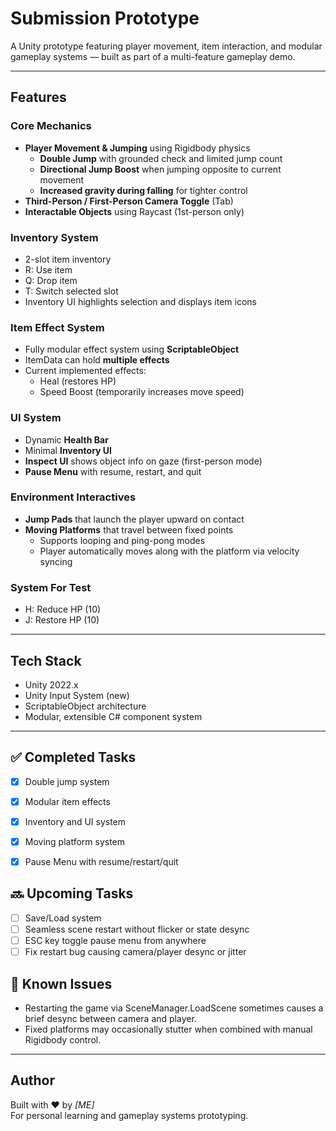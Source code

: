 # Submission Prototype

A Unity prototype featuring player movement, item interaction, and modular gameplay systems — built as part of a multi-feature gameplay demo.

---

## Features

### Core Mechanics
- **Player Movement & Jumping** using Rigidbody physics  
  - **Double Jump** with grounded check and limited jump count  
  - **Directional Jump Boost** when jumping opposite to current movement  
  - **Increased gravity during falling** for tighter control
- **Third-Person / First-Person Camera Toggle** (Tab)
- **Interactable Objects** using Raycast (1st-person only)

### Inventory System
- 2-slot item inventory
- R: Use item  
- Q: Drop item  
- T: Switch selected slot
- Inventory UI highlights selection and displays item icons

### Item Effect System
- Fully modular effect system using **ScriptableObject**
- ItemData can hold **multiple effects**
- Current implemented effects:
  - Heal (restores HP)
  - Speed Boost (temporarily increases move speed)

### UI System
- Dynamic **Health Bar**
- Minimal **Inventory UI**
- **Inspect UI** shows object info on gaze (first-person mode)
- **Pause Menu** with resume, restart, and quit

### Environment Interactives
- **Jump Pads** that launch the player upward on contact
- **Moving Platforms** that travel between fixed points
  - Supports looping and ping-pong modes
  - Player automatically moves along with the platform via velocity syncing

### System For Test
- H: Reduce HP (10)
- J: Restore HP (10)

---

## Tech Stack

- Unity 2022.x
- Unity Input System (new)
- ScriptableObject architecture
- Modular, extensible C# component system

---

## ✅ Completed Tasks

- [x] Double jump system
- [x] Modular item effects
- [x] Inventory and UI system
- [x] Moving platform system
- [x] Pause Menu with resume/restart/quit


## 🔜 Upcoming Tasks

- [ ] Save/Load system
- [ ] Seamless scene restart without flicker or state desync
- [ ] ESC key toggle pause menu from anywhere
- [ ] Fix restart bug causing camera/player desync or jitter

## 🐛 Known Issues

- Restarting the game via SceneManager.LoadScene sometimes causes a brief desync between camera and player.
- Fixed platforms may occasionally stutter when combined with manual Rigidbody control.

---

## Author

Built with ❤️ by *[ME]*  
For personal learning and gameplay systems prototyping.


